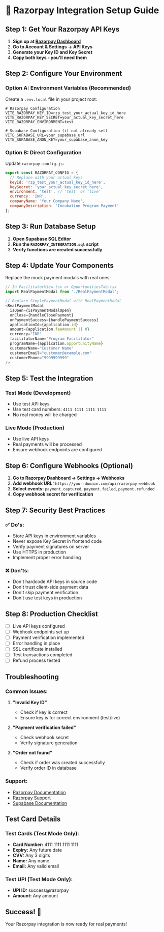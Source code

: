 # 🚀 Razorpay Integration Setup Guide

## Step 1: Get Your Razorpay API Keys

1. **Sign up at [Razorpay Dashboard](https://dashboard.razorpay.com/)**
2. **Go to Account & Settings → API Keys**
3. **Generate your Key ID and Key Secret**
4. **Copy both keys - you'll need them**

## Step 2: Configure Your Environment

### Option A: Environment Variables (Recommended)

Create a `.env.local` file in your project root:

```env
# Razorpay Configuration
VITE_RAZORPAY_KEY_ID=rzp_test_your_actual_key_id_here
VITE_RAZORPAY_KEY_SECRET=your_actual_key_secret_here
VITE_RAZORPAY_ENVIRONMENT=test

# Supabase Configuration (if not already set)
VITE_SUPABASE_URL=your_supabase_url
VITE_SUPABASE_ANON_KEY=your_supabase_anon_key
```

### Option B: Direct Configuration

Update `razorpay-config.js`:

```javascript
export const RAZORPAY_CONFIG = {
  // Replace with your actual keys
  keyId: 'rzp_test_your_actual_key_id_here',
  keySecret: 'your_actual_key_secret_here',
  environment: 'test', // 'test' or 'live'
  currency: 'INR',
  companyName: 'Your Company Name',
  companyDescription: 'Incubation Program Payment'
};
```

## Step 3: Run Database Setup

1. **Open Supabase SQL Editor**
2. **Run the `RAZORPAY_INTEGRATION.sql` script**
3. **Verify functions are created successfully**

## Step 4: Update Your Components

Replace the mock payment modals with real ones:

```typescript
// In FacilitatorView.tsx or OpportunitiesTab.tsx
import RealPaymentModal from './RealPaymentModal';

// Replace SimplePaymentModal with RealPaymentModal
<RealPaymentModal
  isOpen={isPaymentModalOpen}
  onClose={handleClosePayment}
  onPaymentSuccess={handlePaymentSuccess}
  applicationId={application.id}
  amount={application.feeAmount || 0}
  currency="INR"
  facilitatorName="Program Facilitator"
  programName={application.opportunityName}
  customerName="Customer Name"
  customerEmail="customer@example.com"
  customerPhone="9999999999"
/>
```

## Step 5: Test the Integration

### Test Mode (Development)
- Use test API keys
- Use test card numbers: `4111 1111 1111 1111`
- No real money will be charged

### Live Mode (Production)
- Use live API keys
- Real payments will be processed
- Ensure webhook endpoints are configured

## Step 6: Configure Webhooks (Optional)

1. **Go to Razorpay Dashboard → Settings → Webhooks**
2. **Add webhook URL:** `https://your-domain.com/api/razorpay-webhook`
3. **Select events:** `payment.captured`, `payment.failed`, `payment.refunded`
4. **Copy webhook secret for verification**

## Step 7: Security Best Practices

### ✅ Do's:
- Store API keys in environment variables
- Never expose Key Secret in frontend code
- Verify payment signatures on server
- Use HTTPS in production
- Implement proper error handling

### ❌ Don'ts:
- Don't hardcode API keys in source code
- Don't trust client-side payment data
- Don't skip payment verification
- Don't use test keys in production

## Step 8: Production Checklist

- [ ] Live API keys configured
- [ ] Webhook endpoints set up
- [ ] Payment verification implemented
- [ ] Error handling in place
- [ ] SSL certificate installed
- [ ] Test transactions completed
- [ ] Refund process tested

## Troubleshooting

### Common Issues:

1. **"Invalid Key ID"**
   - Check if key is correct
   - Ensure key is for correct environment (test/live)

2. **"Payment verification failed"**
   - Check webhook secret
   - Verify signature generation

3. **"Order not found"**
   - Check if order was created successfully
   - Verify order ID in database

### Support:
- [Razorpay Documentation](https://razorpay.com/docs/)
- [Razorpay Support](https://razorpay.com/support/)
- [Supabase Documentation](https://supabase.com/docs)

## Test Card Details

### Test Cards (Test Mode Only):
- **Card Number:** 4111 1111 1111 1111
- **Expiry:** Any future date
- **CVV:** Any 3 digits
- **Name:** Any name
- **Email:** Any valid email

### Test UPI (Test Mode Only):
- **UPI ID:** success@razorpay
- **Amount:** Any amount

## Success! 🎉

Your Razorpay integration is now ready for real payments!












